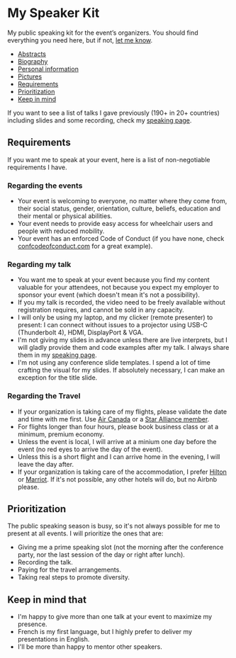 # My Speaker Kit

My public speaking kit for the event’s organizers. You should find everything you need here, but if not, [let me know](mailto:hi@fred.dev).

- [Abstracts](abstracts.md)
- [Biography](biography.md)
- [Personal information](personalinfo.md)
- [Pictures](pictures.md)
- [Requirements](#requirements)
- [Prioritization](#prioritization)
- [Keep in mind](#keep-in-mind-that)

If you want to see a list of talks I gave previously (190+ in 20+ countries) including slides and some recording, check my [speaking page](https://fred.dev/speaking/).

## Requirements

If you want me to speak at your event, here is a list of non-negotiable requirements I have.

### Regarding the events

- Your event is welcoming to everyone, no matter where they come from, their social status, gender, orientation, culture, beliefs, education and their mental or physical abilities.
- Your event needs to provide easy access for wheelchair users and people with reduced mobility.
- Your event has an enforced Code of Conduct (if you have none, check [confcodeofconduct.com](https://github.com/confcodeofconduct/confcodeofconduct.com) for a great example).

### Regarding my talk

- You want me to speak at your event because you find my content valuable for your attendees, not because you expect my employer to sponsor your event (which doesn't mean it's not a possibility).
- If you my talk is recorded, the video need to be freely available without registration requires, and cannot be sold in any capacity.
- I will only be using my laptop, and my clicker (remote presenter) to present: I can connect without issues to a projector using USB-C (Thunderbolt 4), HDMI, DisplayPort & VGA.
- I'm not giving my slides in advance unless there are live interprets, but I will gladly provide them and code examples after my talk. I always share them in my [speaking page](https://fred.dev/speaking/).
- I'm not using any conference slide templates. I spend a lot of time crafting the visual for my slides. If absolutely necessary, I can make an exception for the title slide.

### Regarding the Travel

- If your organization is taking care of my flights, please validate the date and time with me first. Use [Air Canada](https://www.aircanada.com) or a [Star Alliance member](https://www.staralliance.com/en/members).
- For flights longer than four hours, please book business class or at a minimum, premium economy.
- Unless the event is local, I will arrive at a minium one day before the event (no red eyes to arrive the day of the event).
- Unless this is a short flight and I can arrive home in the evening, I will leave the day after.
- If your organization is taking care of the accommodation, I prefer [Hilton](https://www.hilton.com) or [Marriot](https://www.marriott.com). If it's not possible, any other hotels will do, but no Airbnb please.

## Prioritization

The public speaking season is busy, so it's not always possible for me to present at all events. I will prioritize the ones that are:

- Giving me a prime speaking slot (not the morning after the conference party, nor the last session of the day or right after lunch).
- Recording the talk.
- Paying for the travel arrangements.
- Taking real steps to promote diversity.

## Keep in mind that

- I'm happy to give more than one talk at your event to maximize my presence.
- French is my first language, but I highly prefer to deliver my presentations in English.
- I'll be more than happy to mentor other speakers.
